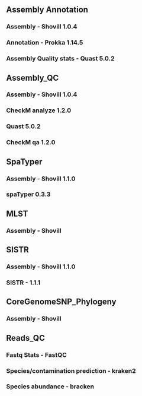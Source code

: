 ## Assembly Annotation
### Assembly - Shovill 1.0.4 
### Annotation - Prokka 1.14.5
### Assembly Quality stats - Quast 5.0.2

## Assembly_QC    
### Assembly - Shovill 1.0.4  
### CheckM analyze 1.2.0
### Quast 5.0.2
### CheckM qa   1.2.0

## SpaTyper 
### Assembly - Shovill 1.1.0
### spaTyper 0.3.3

## MLST
### Assembly - Shovill

## SISTR
### Assembly - Shovill 1.1.0     
### SISTR - 1.1.1

## CoreGenomeSNP_Phylogeny
### Assembly - Shovill

## Reads_QC 
### Fastq Stats - FastQC
### Species/contamination prediction - kraken2
### Species abundance - bracken


